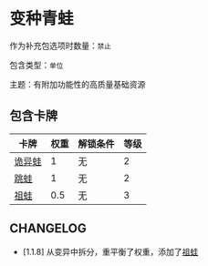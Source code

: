 # 变种青蛙

作为补充包选项时数量：`禁止`

包含类型：`单位`

主题：有附加功能性的高质量基础资源

## 包含卡牌

卡牌 | 权重 | 解锁条件 | 等级
--- | --- | --- | ---
[诡异蛙](../卡牌/诡异蛙.md) | 1 | 无 | 2
[跳蛙](../卡牌/跳蛙.md) | 1 | 无 | 2
[祖蛙](../卡牌/祖蛙.md) | 0.5 | 无 | 3

## CHANGELOG

- [1.1.8] 从变异中拆分，重平衡了权重，添加了[祖蛙](../卡牌/祖蛙.md)
